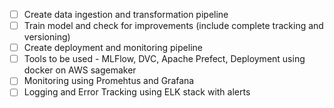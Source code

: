 - [ ] Create data ingestion and transformation pipeline
- [ ] Train model and check for improvements (include complete tracking and versioning)
- [ ] Create deployment and monitoring pipeline
- [ ] Tools to be used - MLFlow, DVC, Apache Prefect, Deployment using docker on AWS sagemaker
- [ ] Monitoring using Promehtus and Grafana
- [ ] Logging and Error Tracking using ELK stack with alerts
